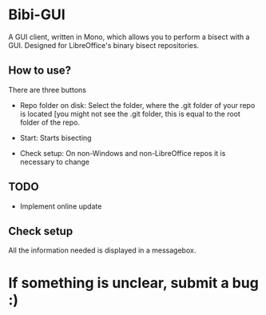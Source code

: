 # Bibi-GUI

A GUI client, written in Mono, which allows you to perform a bisect with
a GUI. Designed for LibreOffice's binary bisect repositories.

## How to use?

There are three buttons

-   Repo folder on disk: Select the folder, where the .git folder of
    your repo is located [you might not see the .git folder, this is
    equal to the root folder of the repo.

-   Start: Starts bisecting

-   Check setup: On non-Windows and non-LibreOffice repos it is
    necessary to change

## TODO

-   Implement online update

## Check setup

All the information needed is displayed in a messagebox.

# If something is unclear, submit a bug :)
